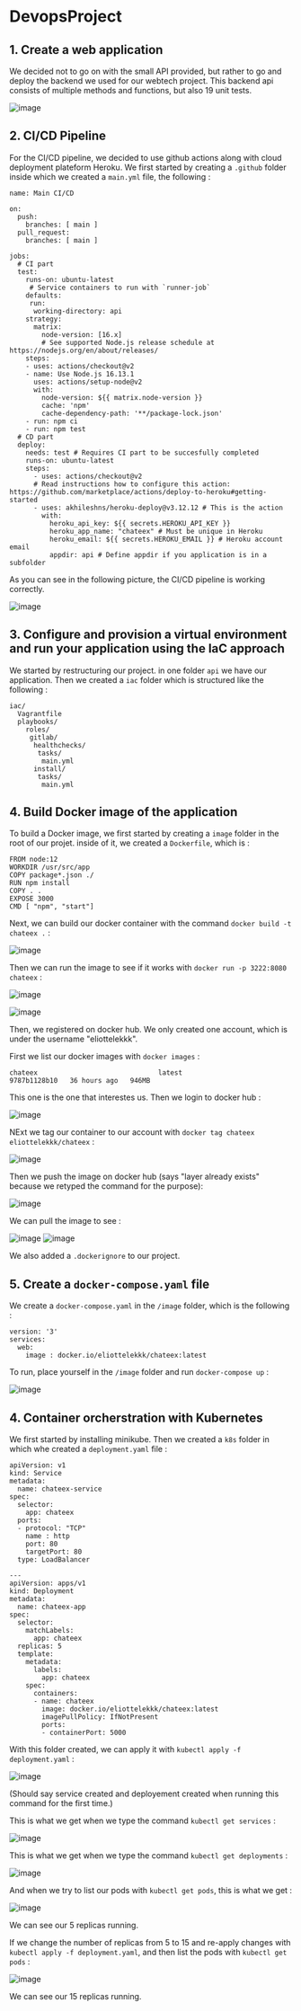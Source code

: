 # DevopsProject

## 1. Create a web application

We decided not to go on with the small API provided, but rather to go and deploy the backend we used for our webtech project. This backend api consists of multiple methods and functions, but also 19 unit tests. 

![image](https://user-images.githubusercontent.com/64375473/147007818-4e8ff71b-2288-4ce7-aae7-bca43a7150a1.png)

  
## 2. CI/CD Pipeline

For the CI/CD pipeline, we decided to use github actions along with cloud deployment plateform Heroku. We first started by creating a `.github` folder inside which we created a `main.yml` file, the following : 

```
name: Main CI/CD

on:
  push:
    branches: [ main ]
  pull_request:
    branches: [ main ]

jobs:
  # CI part
  test:
    runs-on: ubuntu-latest
     # Service containers to run with `runner-job`
    defaults:
     run:
      working-directory: api
    strategy:
      matrix:
        node-version: [16.x]
        # See supported Node.js release schedule at https://nodejs.org/en/about/releases/
    steps:
    - uses: actions/checkout@v2
    - name: Use Node.js 16.13.1
      uses: actions/setup-node@v2
      with:
        node-version: ${{ matrix.node-version }}
        cache: 'npm'
        cache-dependency-path: '**/package-lock.json'
    - run: npm ci
    - run: npm test
  # CD part
  deploy:
    needs: test # Requires CI part to be succesfully completed
    runs-on: ubuntu-latest
    steps:
      - uses: actions/checkout@v2
      # Read instructions how to configure this action: https://github.com/marketplace/actions/deploy-to-heroku#getting-started
      - uses: akhileshns/heroku-deploy@v3.12.12 # This is the action
        with:
          heroku_api_key: ${{ secrets.HEROKU_API_KEY }}
          heroku_app_name: "chateex" # Must be unique in Heroku
          heroku_email: ${{ secrets.HEROKU_EMAIL }} # Heroku account email
          appdir: api # Define appdir if you application is in a subfolder
```
As you can see in the following picture, the CI/CD pipeline is working correctly.

![image](https://user-images.githubusercontent.com/64375473/147008475-7464c6c8-4df8-418a-8462-020b0ff4025d.png)

## 3. Configure and provision a virtual environment and run your application using the IaC approach

We started by restructuring our project. in one folder `api` we have our application. Then we created a `iac` folder which is structured like the following : 

```
iac/
  Vagrantfile
  playbooks/
    roles/
     gitlab/
      healthchecks/
       tasks/
        main.yml
      install/
       tasks/
        main.yml
```
## 4. Build Docker image of the application

  To build a Docker image, we first started by creating a `image` folder in the root of our projet. inside of it, we created a `Dockerfile`, which is :
  
  ```
  FROM node:12
WORKDIR /usr/src/app
COPY package*.json ./
RUN npm install
COPY . .
EXPOSE 3000
CMD [ "npm", "start"]
  ```
  
Next, we can build our docker container with the command `docker build -t chateex .` : 

![image](https://user-images.githubusercontent.com/64375473/147075964-dbabab04-ccc6-4b83-891f-5deba242cb7b.png)

Then we can run the image to see if it works with `docker run -p 3222:8080 chateex` :

![image](https://user-images.githubusercontent.com/64375473/147083744-8503de64-c641-4da6-8a41-2693f70690f5.png)

![image](https://user-images.githubusercontent.com/64375473/147083880-323ac3b2-309f-4bee-af99-54bb4b9883fd.png)


Then, we registered on docker hub. We only created one account, which is under the username "eliottelekkk".

First we list our docker images with `docker images` :

`chateex                              latest                                                  9787b1128b10   36 hours ago   946MB`

This one is the one that interestes us. Then we login to docker hub : 

![image](https://user-images.githubusercontent.com/64375473/147009781-cf45c789-a130-45a9-87f3-f6181bfd8b9d.png)

NExt we tag our container to our account with `docker tag chateex eliottelekkk/chateex` :

![image](https://user-images.githubusercontent.com/64375473/147072714-3e392a81-209d-4fce-aaa7-9b2d095aa379.png)

Then we push the image on docker hub (says "layer already exists" because we retyped the command for the purpose): 

![image](https://user-images.githubusercontent.com/64375473/147010123-20f99cbf-d063-42f9-87ba-00225b55c0d5.png)

We can pull the image to see : 

![image](https://user-images.githubusercontent.com/64375473/147010305-336f7554-60dd-4e62-adaa-502c361af3d2.png)
![image](https://user-images.githubusercontent.com/64375473/147010337-71e6058d-808a-490b-839b-43160588c5e0.png)

We also added a `.dockerignore` to our project.

## 5. Create a `docker-compose.yaml` file

We create a `docker-compose.yaml` in the `/image` folder, which is the following : 

```
version: '3'
services:
  web:
    image : docker.io/eliottelekkk/chateex:latest
```

To run, place yourself in the `/image` folder and run `docker-compose up` : 

![image](https://user-images.githubusercontent.com/64375473/147011145-ffbd783e-ff90-4cff-af95-87804598b50b.png)

## 4. Container orcherstration with Kubernetes

We first started by installing minikube. Then we created a `k8s` folder in which whe created a `deployment.yaml` file : 

```
apiVersion: v1
kind: Service
metadata:
  name: chateex-service
spec:
  selector:
    app: chateex
  ports:
  - protocol: "TCP"
    name : http
    port: 80
    targetPort: 80
  type: LoadBalancer

---
apiVersion: apps/v1
kind: Deployment
metadata:
  name: chateex-app
spec:
  selector:
    matchLabels:
      app: chateex
  replicas: 5
  template:
    metadata:
      labels:
        app: chateex
    spec:
      containers:
      - name: chateex
        image: docker.io/eliottelekkk/chateex:latest
        imagePullPolicy: IfNotPresent
        ports:
        - containerPort: 5000
```

With this folder created, we can apply it with `kubectl apply -f deployment.yaml` :

![image](https://user-images.githubusercontent.com/64375473/147014349-f9fe92bd-ffa5-415d-a03d-8a4dcf8b027d.png)

(Should say service created and deployement created when running this command for the first time.)

This is what we get when we type the command `kubectl get services` :

![image](https://user-images.githubusercontent.com/64375473/147014534-939ebb66-2bc6-4089-9af2-1a8ec8884c1b.png)

This is what we get when we type the command `kubectl get deployments` :

![image](https://user-images.githubusercontent.com/64375473/147014970-521c91e1-d263-49ba-96f4-478162802849.png)

And when we try to list our pods with `kubectl get pods`, this is what we get : 

![image](https://user-images.githubusercontent.com/64375473/147014584-b5a17977-9bb8-4a5b-818e-57333fe4395d.png)

We can see our 5 replicas running. 

If we change the number of replicas from 5 to 15 and re-apply changes with `kubectl apply -f deployment.yaml`, and then list the pods with `kubectl get pods` : 

![image](https://user-images.githubusercontent.com/64375473/147068943-0fe7db01-c30f-4aba-8fb8-ce7bda35edfb.png)

We can see our 15 replicas running. 
